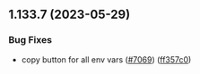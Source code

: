 ## 1.133.7 (2023-05-29)


### Bug Fixes

* copy button for all env vars ([#7069](https://github.com/EddieHubCommunity/LinkFree/issues/7069)) ([ff357c0](https://github.com/EddieHubCommunity/LinkFree/commit/ff357c0f6618e8fe9835a4cd2273de818c8bf9cd))



